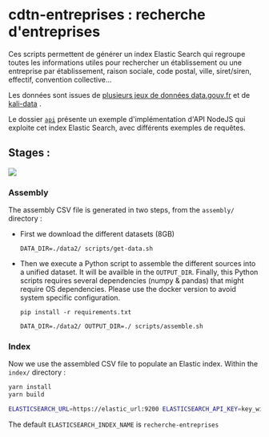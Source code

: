 # cdtn-entreprises : recherche d'entreprises

Ces scripts permettent de générer un index Elastic Search qui regroupe toutes les informations utiles pour rechercher un établissement ou une entreprise par établissement, raison sociale, code postal, ville, siret/siren, effectif, convention collective...

Les données sont issues de [plusieurs jeux de données data.gouv.fr](./assembly/scripts/get-data.sh) et de [kali-data](https://github.com/SocialGouv/kali-data) .

Le dossier [`api`](./api) présente un exemple d'implémentation d'API NodeJS qui exploite cet index Elastic Search, avec différents exemples de requêtes.

## Stages :

[![](https://mermaid.ink/svg/eyJjb2RlIjoiZ3JhcGggTFJcblxuU3RvY2tVbml0ZUxlZ2FsZS5jc3YtLT5QeUFzc2VtYmx5wqBcbmdlb19zaXJldC5jc3YtLT5QeUFzc2VtYmx5wqBcbndlZXouY3N2LS0-UHlBc3NlbWJsecKgXG5QeUFzc2VtYmx5LS0-YXNzZW1ibHkuY3N2LS0-aW5kZXgtLT5FbGFzdGljU2VhcmNoIiwibWVybWFpZCI6e30sInVwZGF0ZUVkaXRvciI6ZmFsc2V9)](https://mermaid-js.github.io/mermaid-live-editor/#/edit/eyJjb2RlIjoiZ3JhcGggTFJcblxuU3RvY2tVbml0ZUxlZ2FsZS5jc3YtLT5QeUFzc2VtYmx5wqBcbmdlb19zaXJldC5jc3YtLT5QeUFzc2VtYmx5wqBcbndlZXouY3N2LS0-UHlBc3NlbWJsecKgXG5QeUFzc2VtYmx5LS0-YXNzZW1ibHkuY3N2LS0-aW5kZXgtLT5FbGFzdGljU2VhcmNoIiwibWVybWFpZCI6e30sInVwZGF0ZUVkaXRvciI6ZmFsc2V9)

### Assembly

The assembly CSV file is generated in two steps, from the `assembly/` directory :

- First we download the different datasets (8GB)

  `DATA_DIR=./data2/ scripts/get-data.sh`

- Then we execute a Python script to assemble the different sources into a unified dataset. It will be availble in the `OUTPUT_DIR`.
  Finally, this Python scripts requires several dependencies (numpy & pandas) that might require OS dependencies. Please use the docker version to avoid system specific configuration.

  `pip install -r requirements.txt`

  `DATA_DIR=./data2/ OUTPUT_DIR=./ scripts/assemble.sh`

### Index

Now we use the assembled CSV file to populate an Elastic index. Within the `index/` directory :

```sh
yarn install
yarn build

ELASTICSEARCH_URL=https://elastic_url:9200 ELASTICSEARCH_API_KEY=key_with_writing_rights ASSEMBLY_FILE=/path_to/assembly.csv node dist/index.js
```

The default `ELASTICSEARCH_INDEX_NAME` is `recherche-entreprises`
